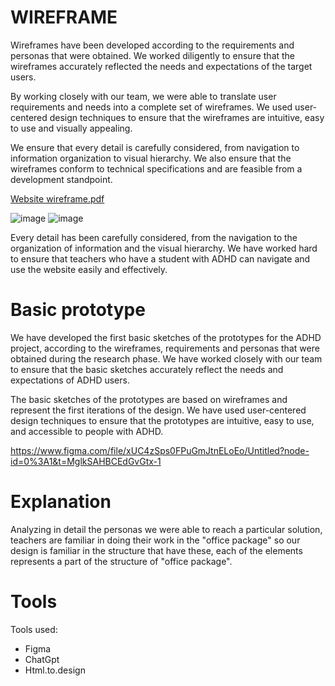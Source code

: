 # WIREFRAME

Wireframes have been developed according to the requirements and personas that were obtained. We worked diligently to ensure that the wireframes accurately reflected the needs and expectations of the target users.

By working closely with our team, we were able to translate user requirements and needs into a complete set of wireframes. We used user-centered design techniques to ensure that the wireframes are intuitive, easy to use and visually appealing.

We ensure that every detail is carefully considered, from navigation to information organization to visual hierarchy. We also ensure that the wireframes conform to technical specifications and are feasible from a development standpoint.


[Website wireframe.pdf](https://github.com/Jarotho/HCI-Project/files/11181894/Website.wireframe.pdf)

![image](https://user-images.githubusercontent.com/73042458/230686286-51c603db-80f3-4067-bb8a-8bbf3fcf366a.png)
![image](https://user-images.githubusercontent.com/73042458/230686356-327e490c-3c42-49d1-bcba-6bd1a8fae74a.png)


Every detail has been carefully considered, from the navigation to the organization of information and the visual hierarchy. We have worked hard to ensure that teachers who have a student with ADHD can navigate and use the website easily and effectively.


# Basic prototype

We have developed the first basic sketches of the prototypes for the ADHD project, according to the wireframes, requirements and personas that were obtained during the research phase. We have worked closely with our team to ensure that the basic sketches accurately reflect the needs and expectations of ADHD users.

The basic sketches of the prototypes are based on wireframes and represent the first iterations of the design. We have used user-centered design techniques to ensure that the prototypes are intuitive, easy to use, and accessible to people with ADHD.

https://www.figma.com/file/xUC4zSps0FPuGmJtnELoEo/Untitled?node-id=0%3A1&t=MglkSAHBCEdGvGtx-1




# Explanation
Analyzing in detail the personas we were able to reach a particular solution, teachers are familiar in doing their work in the "office package" so our design is familiar in the structure that have these, each of the elements represents a part of the structure of "office package". 


# Tools

Tools used:
- Figma
- ChatGpt
- Html.to.design
